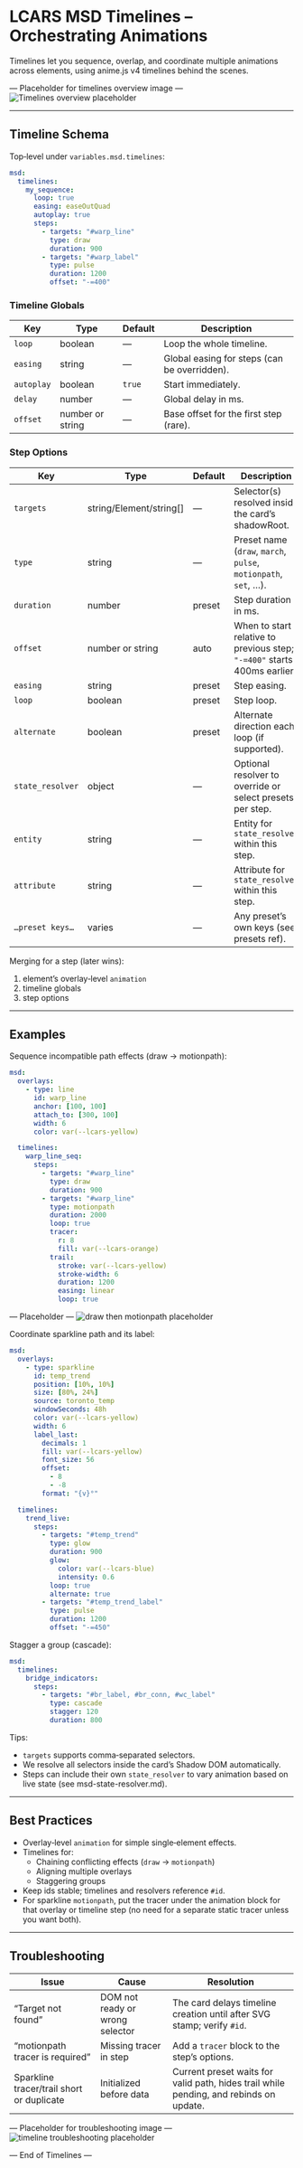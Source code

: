 # LCARS MSD Timelines – Orchestrating Animations

Timelines let you sequence, overlap, and coordinate multiple animations across elements, using anime.js v4 timelines behind the scenes.

— Placeholder for timelines overview image —
![Timelines overview placeholder](PLACEHOLDER_TIMELINES_OVERVIEW_IMG)

---------------------------------------------------------------------

## Timeline Schema

Top‑level under `variables.msd.timelines`:

```yaml
msd:
  timelines:
    my_sequence:
      loop: true
      easing: easeOutQuad
      autoplay: true
      steps:
        - targets: "#warp_line"
          type: draw
          duration: 900
        - targets: "#warp_label"
          type: pulse
          duration: 1200
          offset: "-=400"
```

### Timeline Globals

| Key         | Type    | Default | Description |
|-------------|---------|---------|-------------|
| `loop`      | boolean | —       | Loop the whole timeline. |
| `easing`    | string  | —       | Global easing for steps (can be overridden). |
| `autoplay`  | boolean | `true`  | Start immediately. |
| `delay`     | number  | —       | Global delay in ms. |
| `offset`    | number or string | — | Base offset for the first step (rare). |

### Step Options

| Key         | Type                       | Default | Description |
|-------------|----------------------------|---------|-------------|
| `targets`   | string/Element/string[]    | —       | Selector(s) resolved inside the card’s shadowRoot. |
| `type`      | string                     | —       | Preset name (`draw`, `march`, `pulse`, `motionpath`, `set`, …). |
| `duration`  | number                     | preset  | Step duration in ms. |
| `offset`    | number or string           | auto    | When to start relative to previous step; `"-=400"` starts 400ms earlier. |
| `easing`    | string                     | preset  | Step easing. |
| `loop`      | boolean                    | preset  | Step loop. |
| `alternate` | boolean                    | preset  | Alternate direction each loop (if supported). |
| `state_resolver` | object                | —       | Optional resolver to override or select presets per step. |
| `entity`    | string                     | —       | Entity for `state_resolver` within this step. |
| `attribute` | string                     | —       | Attribute for `state_resolver` within this step. |
| `…preset keys…` | varies                 | —       | Any preset’s own keys (see presets ref). |

Merging for a step (later wins):
1) element’s overlay‑level `animation`
2) timeline globals
3) step options

---------------------------------------------------------------------

## Examples

Sequence incompatible path effects (draw → motionpath):

```yaml
msd:
  overlays:
    - type: line
      id: warp_line
      anchor: [100, 100]
      attach_to: [300, 100]
      width: 6
      color: var(--lcars-yellow)

  timelines:
    warp_line_seq:
      steps:
        - targets: "#warp_line"
          type: draw
          duration: 900
        - targets: "#warp_line"
          type: motionpath
          duration: 2000
          loop: true
          tracer:
            r: 8
            fill: var(--lcars-orange)
          trail:
            stroke: var(--lcars-yellow)
            stroke-width: 6
            duration: 1200
            easing: linear
            loop: true
```

— Placeholder —
![draw then motionpath placeholder](PLACEHOLDER_LINE_SEQ_GIF)

Coordinate sparkline path and its label:

```yaml
msd:
  overlays:
    - type: sparkline
      id: temp_trend
      position: [10%, 10%]
      size: [80%, 24%]
      source: toronto_temp
      windowSeconds: 48h
      color: var(--lcars-yellow)
      width: 6
      label_last:
        decimals: 1
        fill: var(--lcars-yellow)
        font_size: 56
        offset:
          - 8
          - -8
        format: "{v}°"

  timelines:
    trend_live:
      steps:
        - targets: "#temp_trend"
          type: glow
          duration: 900
          glow:
            color: var(--lcars-blue)
            intensity: 0.6
          loop: true
          alternate: true
        - targets: "#temp_trend_label"
          type: pulse
          duration: 1200
          offset: "-=450"
```

Stagger a group (cascade):

```yaml
msd:
  timelines:
    bridge_indicators:
      steps:
        - targets: "#br_label, #br_conn, #wc_label"
          type: cascade
          stagger: 120
          duration: 800
```

Tips:
- `targets` supports comma‑separated selectors.
- We resolve all selectors inside the card’s Shadow DOM automatically.
- Steps can include their own `state_resolver` to vary animation based on live state (see msd-state-resolver.md).

---------------------------------------------------------------------

## Best Practices

- Overlay‑level `animation` for simple single‑element effects.
- Timelines for:
  - Chaining conflicting effects (`draw` → `motionpath`)
  - Aligning multiple overlays
  - Staggering groups
- Keep ids stable; timelines and resolvers reference `#id`.
- For sparkline `motionpath`, put the tracer under the animation block for that overlay or timeline step (no need for a separate static tracer unless you want both).

---------------------------------------------------------------------

## Troubleshooting

| Issue | Cause | Resolution |
|------|-------|------------|
| “Target not found” | DOM not ready or wrong selector | The card delays timeline creation until after SVG stamp; verify `#id`. |
| “motionpath tracer is required” | Missing tracer in step | Add a `tracer` block to the step’s options. |
| Sparkline tracer/trail short or duplicate | Initialized before data | Current preset waits for valid path, hides trail while pending, and rebinds on update. |

— Placeholder for troubleshooting image —
![timeline troubleshooting placeholder](PLACEHOLDER_TIMELINE_TROUBLE_IMG)

— End of Timelines —